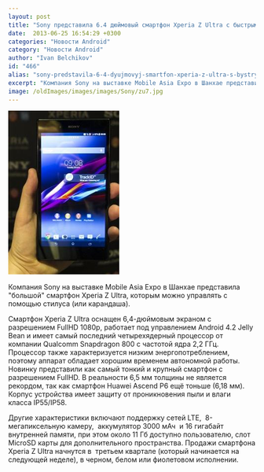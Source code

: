 ```yaml
---
layout: post
title: "Sony представила 6.4 дюймовый смартфон Xperia Z Ultra с быстрым процессором Snapdragon 800"
date:  2013-06-25 16:54:29 +0300
categories: "Новости Android"
category: "Новости Android"
author: "Ivan Belchikov"
id: "466"
alias: "sony-predstavila-6-4-dyujmovyj-smartfon-xperia-z-ultra-s-bystrym-protsessorom-snapdragon-800"
excerpt: "Компания Sony на выставке Mobile Asia Expo в Шанхае представила большой смартфон Xperia Z Ultra, которым можно управлять с помощью стилуса (или карандаша)."
image: /oldImages/images/images/Sony/zu7.jpg
---
```

<img src="/oldImages/images/images/Sony/zu7.jpg" alt="Sony Xperia Z Ultra" />

Компания Sony на выставке Mobile Asia Expo в Шанхае представила "большой" смартфон Xperia Z Ultra, которым можно управлять с помощью стилуса (или карандаша).


Смартфон Xperia Z Ultra оснащен 6,4-дюймовым экраном с разрешением FullHD 1080p, работает под управлением Android 4.2 Jelly Bean и имеет самый последний четырехядерный процессор от компании Qualcomm Snapdragon 800 с частотой ядра 2,2 ГГц. Процессор также характеризуется низким энергопотреблением, поэтому аппарат обладает хорошим временем автономной работы. Новинку представили как самый тонкий и крупный смартфон с разрешением FullHD. В реальности 6,5 мм толщины не является рекордом, так как смартфон Huawei Ascend P6 ещё тоньше (6,18 мм). Корпус устройства имеет защиту от проникновения пыли и влаги класса IP55/IP58.

Другие характеристики включают поддержку сетей LTE,  8-мегапиксельную камеру,  аккумулятор 3000 мАч  и 16 гигабайт внутренней памяти, при этом около 11 Гб доступно пользователю, слот MicroSD карты для дополнительного пространства.
 Продажи смартфона Xperia Z Ultra начнутся в  третьем квартале (который начинается на следующей неделе), в черном, белом или фиолетовом исполнении.
